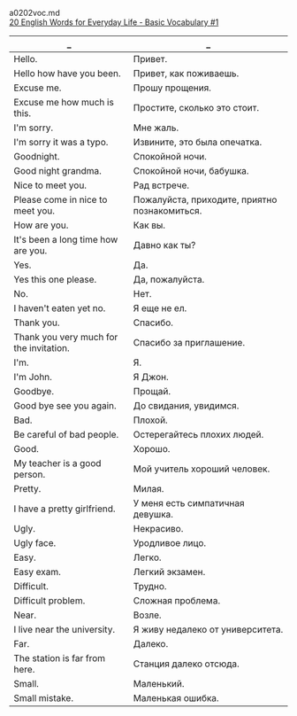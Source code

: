 a0202voc.md  
[20 English Words for Everyday Life - Basic Vocabulary #1](https://www.youtube.com/watch?v=SLo1IAQ_U2k)  




_|_
--|--
Hello.|Привет.
Hello how have you been.|Привет, как поживаешь.
Excuse me.|Прошу прощения.
Excuse me how much is this.|Простите, сколько это стоит.
I'm sorry.|Мне жаль.
I'm sorry it was a typo.|Извините, это была опечатка.
Goodnight.|Спокойной ночи.
Good night grandma.|Спокойной ночи, бабушка.
Nice to meet you.|Рад встрече.
Please come in nice to meet you.|Пожалуйста, приходите, приятно познакомиться.
How are you.|Как вы.
It's been a long time how are you.|Давно как ты?
Yes.|Да.
Yes this one please.|Да, пожалуйста.
No.|Нет.
I haven't eaten yet no.|Я еще не ел.
Thank you.|Спасибо.
Thank you very much for the invitation.|Спасибо за приглашение.
I'm.|Я.
I'm John.|Я Джон.
Goodbye.|Прощай.
Good bye see you again.|До свидания, увидимся.
Bad.|Плохой.
Be careful of bad people.|Остерегайтесь плохих людей.
Good.|Хорошо.
My teacher is a good person.|Мой учитель хороший человек.
Pretty.|Милая.
I have a pretty girlfriend.|У меня есть симпатичная девушка.
Ugly.|Некрасиво.
Ugly face.|Уродливое лицо.
Easy.|Легко.
Easy exam.|Легкий экзамен.
Difficult.|Трудно.
Difficult problem.|Сложная проблема.
Near.|Возле.
I live near the university.|Я живу недалеко от университета.
Far.|Далеко.
The station is far from here.|Станция далеко отсюда.
Small.|Маленький.
Small mistake.|Маленькая ошибка.
